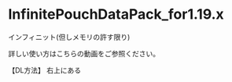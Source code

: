# InfinitePouchDataPack_for1.19.x
インフィニット(但しメモリの許す限り)

詳しい使い方はこちらの動画をご参照ください。

【DL方法】
<STEP1>
右上にある
